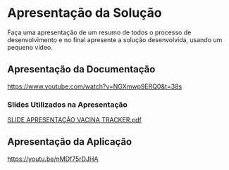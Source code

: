 # Apresentação da Solução

Faça uma apresentação de um resumo de todos o processo de desenvolvimento e no final apresente a solução desenvolvida, usando um pequeno vídeo.

## Apresentação da Documentação

https://www.youtube.com/watch?v=NGXmwp9ERQ0&t=38s

### Slides Utilizados na Apresentação

[SLIDE APRESENTAÇÃO VACINA TRACKER.pdf](https://github.com/ICEI-PUC-Minas-PMV-ADS/pmv-ads-2023-1-e4-proj-infra-t2-vacina-tracker/files/11861174/SLIDE.APRESENTACAO.VACINA.TRACKER.pdf)

## Apresentação da Aplicação

https://youtu.be/nMDf75rDJHA

